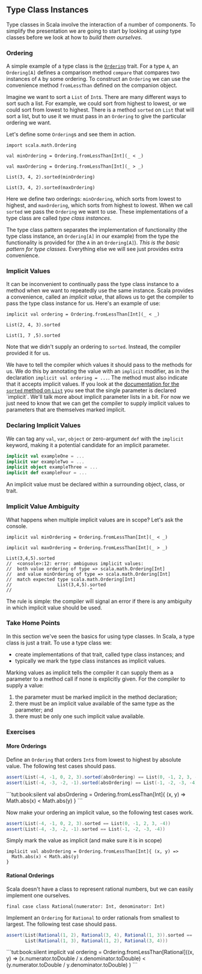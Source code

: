 ## Type Class Instances

Type classes in Scala involve the interaction of a number of components. To simplify the presentation we are going to start by looking at *using* type classes before we look at how to *build them ourselves*.

### Ordering

A simple example of a type class is the [`Ordering`](http://www.scala-lang.org/api/current/#scala.math.Ordering) trait. For a type `A`, an `Ordering[A]` defines a comparison method `compare` that compares two instances of `A` by some ordering. To construct an `Ordering` we can use the convenience method `fromLessThan` defined on the companion object.

Imagine we want to sort a `List` of `Int`s. There are many different ways to sort such a list. For example, we could sort from highest to lowest, or we could sort from lowest to highest. There is a method `sorted` on `List` that will sort a list, but to use it we must pass in an `Ordering` to give the particular ordering we want.

Let's define some `Ordering`s and see them in action.

```tut:book:silent
import scala.math.Ordering
```

```tut:book
val minOrdering = Ordering.fromLessThan[Int](_ < _)

val maxOrdering = Ordering.fromLessThan[Int](_ > _)

List(3, 4, 2).sorted(minOrdering)

List(3, 4, 2).sorted(maxOrdering)
```

Here we define two orderings: `minOrdering`, which sorts from lowest to highest, and `maxOrdering`, which sorts from highest to lowest. When we call `sorted` we pass the `Ordering` we want to use. These implementations of a type class are called *type class instances*.

The type class pattern separates the implementation of functionality (the type class instance, an `Ordering[A]` in our example) from the type the functionality is provided for (the `A` in an `Ordering[A]`). *This is the basic pattern for type classes.* Everything else we will see just provides extra convenience.


### Implicit Values

It can be inconvenient to continually pass the type class instance to a method when we want to repeatedly use the same instance. Scala provides a convenience, called an *implicit value*, that allows us to get the compiler to pass the type class instance for us. Here's an example of use:

```tut:book:silent
implicit val ordering = Ordering.fromLessThan[Int](_ < _)
```

```tut:book
List(2, 4, 3).sorted

List(1, 7 ,5).sorted
```

Note that we didn't supply an ordering to `sorted`. Instead, the compiler provided it for us.

We have to tell the compiler which values it should pass to the methods for us. We do this by annotating the value with an `implicit` modifier, as in the declaration `implicit val ordering = ...`. The method must also indicate that it accepts implicit values. If you look at the [documentation for the `sorted` method on `List`](https://www.scala-lang.org/api/current/scala/collection/immutable/List.html#sorted[B>:A](implicitord:scala.math.Ordering[B]):Repr) you see that the single parameter is declared `implicit`. We'll talk more about implicit parameter lists in a bit. For now we just need to know that we can get the compiler to supply implicit values to parameters that are themselves marked implicit.

### Declaring Implicit Values

We can tag any `val`, `var`, `object` or zero-argument `def` with the `implicit` keyword, making it a potential candidate for an implicit parameter.

```scala
implicit val exampleOne = ...
implicit var exampleTwo = ...
implicit object exampleThree = ...
implicit def exampleFour = ...
```

An implicit value must be declared within a surrounding object, class, or trait.

### Implicit Value Ambiguity

What happens when multiple implicit values are in scope? Let's ask the console.

```tut:book:silent
implicit val minOrdering = Ordering.fromLessThan[Int](_ < _)

implicit val maxOrdering = Ordering.fromLessThan[Int](_ > _)
```

```tut:book:fail
List(3,4,5).sorted
//  <console>:12: error: ambiguous implicit values:
//  both value ordering of type => scala.math.Ordering[Int]
//  and value minOrdering of type => scala.math.Ordering[Int]
//  match expected type scala.math.Ordering[Int]
//                 List(3,4,5).sorted
//                             ^
```

The rule is simple: the compiler will signal an error if there is any ambiguity in which implicit value should be used.


### Take Home Points

In this section we've seen the basics for using type classes. In Scala, a type class is just a trait. To use a type class we:

- create implementations of that trait, called type class instances; and
- typically we mark the type class instances as implicit values.

Marking values as implicit tells the compiler it can supply them as a parameter to a method call if none is explicitly given. For the compiler to supply a value:

1. the parameter must be marked implicit in the method declaration;
2. there must be an implicit value available of the same type as the parameter; and
3. there must be only one such implicit value available.

### Exercises

#### More Orderings

Define an `Ordering` that orders `Int`s from lowest to highest by absolute value. The following test cases should pass.

```scala
assert(List(-4, -1, 0, 2, 3).sorted(absOrdering) == List(0, -1, 2, 3, -4))
assert(List(-4, -3, -2, -1).sorted(absOrdering) == List(-1, -2, -3, -4))
```

<div class="solution">
```tut:book:silent
val absOrdering = Ordering.fromLessThan[Int]{ (x, y) =>
  Math.abs(x) < Math.abs(y)
}
```
</div>

Now make your ordering an implicit value, so the following test cases work.

```scala
assert(List(-4, -1, 0, 2, 3).sorted == List(0, -1, 2, 3, -4))
assert(List(-4, -3, -2, -1).sorted == List(-1, -2, -3, -4))
```

<div class="solution">
Simply mark the value as implicit (and make sure it is in scope)

```tut:book:silent
implicit val absOrdering = Ordering.fromLessThan[Int]{ (x, y) =>
  Math.abs(x) < Math.abs(y)
}
```
</div>

#### Rational Orderings

Scala doesn't have a class to represent rational numbers, but we can easily implement one ourselves.

```tut:book:silent
final case class Rational(numerator: Int, denominator: Int)
```

Implement an `Ordering` for `Rational` to order rationals from smallest to largest. The following test case should pass.

```scala
assert(List(Rational(1, 2), Rational(3, 4), Rational(1, 3)).sorted ==
       List(Rational(1, 3), Rational(1, 2), Rational(3, 4)))
```

<div class="solution">
```tut:book:silent
implicit val ordering = Ordering.fromLessThan[Rational]((x, y) =>
  (x.numerator.toDouble / x.denominator.toDouble) <
  (y.numerator.toDouble / y.denominator.toDouble)
)
```
</div>
